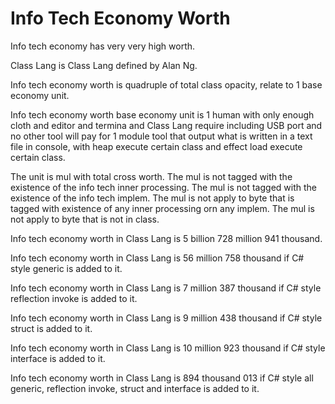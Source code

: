 # Info Tech Economy Worth

Info tech economy has very very high worth.

Class Lang is Class Lang defined by Alan Ng.

Info tech economy worth is quadruple of total class opacity,
relate to 1 base economy unit.

Info tech economy worth base economy unit is
1 human with only enough cloth and editor and termina and Class Lang require including USB port and
no other tool will pay for 1 module tool that output what is written in a text file in console, with heap
execute certain class and effect load execute certain class.

The unit is mul with total cross worth.
The mul is not tagged with the existence of the info tech inner processing.
The mul is not tagged with the existence of the info tech implem.
The mul is not apply to byte that is tagged with existence of
any inner processing orn any implem.
The mul is not apply to byte that is not in class.

Info tech economy worth in Class Lang is 5 billion 728 million 941 thousand.

Info tech economy worth in Class Lang is 56 million 758 thousand if
C# style generic is added to it.

Info tech economy worth in Class Lang is 7 million 387 thousand if
C# style reflection invoke is added to it.

Info tech economy worth in Class Lang is 9 million 438 thousand if
C# style struct is added to it.

Info tech economy worth in Class Lang is 10 million 923 thousand if
C# style interface is added to it.

Info tech economy worth in Class Lang is 894 thousand 013 if
C# style all generic, reflection invoke, struct and interface is added to it.